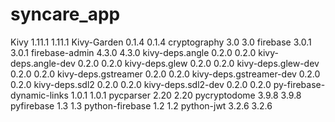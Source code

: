 # syncare_app
Kivy	1.11.1	1.11.1
Kivy-Garden	0.1.4	0.1.4
cryptography	3.0	3.0
firebase	3.0.1	3.0.1
firebase-admin	4.3.0	4.3.0
kivy-deps.angle	0.2.0	0.2.0
kivy-deps.angle-dev	0.2.0	0.2.0
kivy-deps.glew	0.2.0	0.2.0
kivy-deps.glew-dev	0.2.0	0.2.0
kivy-deps.gstreamer	0.2.0	0.2.0
kivy-deps.gstreamer-dev	0.2.0	0.2.0
kivy-deps.sdl2	0.2.0	0.2.0
kivy-deps.sdl2-dev	0.2.0	0.2.0
py-firebase-dynamic-links	1.0.1	1.0.1
pycparser	2.20	2.20
pycryptodome	3.9.8	3.9.8
pyfirebase	1.3	1.3
python-firebase	1.2	1.2
python-jwt	3.2.6	3.2.6

